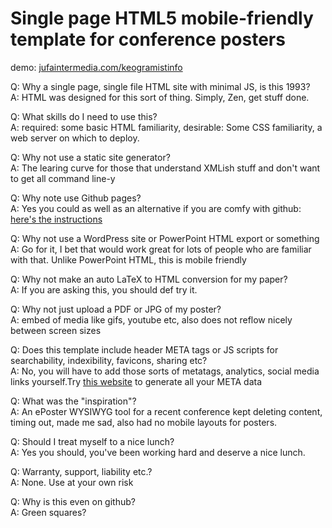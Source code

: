 # Single page HTML5 mobile-friendly template for conference posters

demo: [jufaintermedia.com/keogramistinfo](https://jufaintermedia.com/keogramistinfo)

Q: Why a single page, single file HTML site with minimal JS, is this 1993?\
A: HTML was designed for this sort of thing. Simply, Zen, get stuff done.

Q: What skills do I need to use this?\
A: required: some basic HTML familiarity, desirable: Some CSS familiarity, a web server on which to deploy.

Q: Why not use a static site generator?\
A: The learing curve for those that understand XMLish stuff and don't want to get all command line-y

Q: Why note use Github pages?\
A: Yes you could as well as an alternative if you are comfy with github: [here's the instructions](https://guides.github.com/features/pages/)

Q: Why not use a WordPress site or PowerPoint HTML export or something\
A: Go for it, I bet that would work great for lots of people who are familiar with that. Unlike PowerPoint HTML, this is mobile friendly

Q: Why not make an auto LaTeX to HTML conversion for my paper?\
A: If you are asking this, you should def try it.

Q: Why not just upload a PDF or JPG of my poster?\
A: embed of media like gifs, youtube etc, also does not reflow nicely between screen sizes

Q: Does this template include header META tags or JS scripts for searchability, indexibility, favicons, sharing etc?\
A: No, you will have to add those sorts of metatags, analytics, social media links yourself.Try [this website](https://www.metatags.org/seo-tips/why-use-meta-tags/metatags-generator/) to generate all your META data

Q: What was the "inspiration"?\
A: An ePoster WYSIWYG tool for a recent conference kept deleting content, timing out, made me sad, also had no mobile layouts for posters.

Q: Should I treat myself to a nice lunch?\
A: Yes you should, you've been working hard and deserve a nice lunch.

Q: Warranty, support, liability etc.?\
A: None. Use at your own risk

Q: Why is this even on github?\
A: Green squares?

